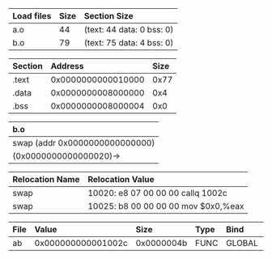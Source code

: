 | Load files                               | Size     | Section Size              |
| :----                                    | :----    | :----                     |
| a.o                                      | 44       | (text: 44 data: 0 bss: 0) |
| b.o                                      | 79       | (text: 75 data: 4 bss: 0) |

| Section | Address            | Size  |
| :----   | :----              | :---- |
| .text   | 0x0000000000010000 | 0x77  |
| .data   | 0x0000000008000000 | 0x4   |
| .bss    | 0x0000000008000004 | 0x0   |

| b.o                            |
| :----                          |
| swap (addr 0x0000000000000000) |
| (0x0000000000000020)->         |

| Relocation Name | Relocation Value                                    |
| :----           | :----                                               |
| swap            | 10020:	e8 07 00 00 00       	callq  1002c <swap>    |
| swap            | 10025:	b8 00 00 00 00       	mov    $0x0,%eax       |

| File  | Value              | Size       | Type  | Bind   | Vis     | Ndx   | Name          |
| :---- | :----              | :----      | :---- | :----  | :----   | :---- | :----         |
| ab    | 0x000000000001002c | 0x0000004b | FUNC  | GLOBAL | DEFAULT | 1     | swap(.symtab) |

